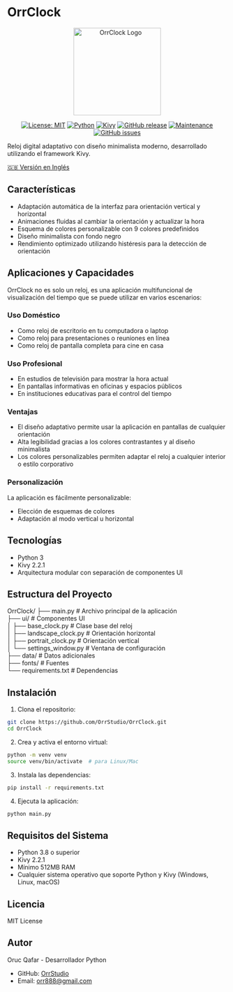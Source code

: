 # OrrClock

<div align="center">
  <img src="https://github.com/user-attachments/assets/83289c8e-472e-44d9-8bc7-eb27bec46763" alt="OrrClock Logo" width="200"/>
</div>

<div align="center">
  
[![License: MIT](https://img.shields.io/badge/License-MIT-yellow.svg)](https://opensource.org/licenses/MIT)
[![Python](https://img.shields.io/badge/Python-3.8%2B-blue)](https://www.python.org/)
[![Kivy](https://img.shields.io/badge/Kivy-2.2.1-brightgreen)](https://kivy.org/)
[![GitHub release](https://img.shields.io/badge/Release-v1.0.0-blue)](https://github.com/OrrStudio/OrrClock/releases)
[![Maintenance](https://img.shields.io/badge/Maintained%3F-yes-green.svg)](https://github.com/OrrStudio/OrrClock/graphs/commit-activity)
[![GitHub issues](https://img.shields.io/github/issues/OrrStudio/OrrClock)](https://github.com/OrrStudio/OrrClock/issues)

</div>

Reloj digital adaptativo con diseño minimalista moderno, desarrollado utilizando el framework Kivy.

[🇬🇧 Versión en Inglés](README.md)

## Características

- Adaptación automática de la interfaz para orientación vertical y horizontal
- Animaciones fluidas al cambiar la orientación y actualizar la hora
- Esquema de colores personalizable con 9 colores predefinidos
- Diseño minimalista con fondo negro
- Rendimiento optimizado utilizando histéresis para la detección de orientación

## Aplicaciones y Capacidades

OrrClock no es solo un reloj, es una aplicación multifuncional de visualización del tiempo que se puede utilizar en varios escenarios:

### Uso Doméstico
- Como reloj de escritorio en tu computadora o laptop
- Como reloj para presentaciones o reuniones en línea
- Como reloj de pantalla completa para cine en casa

### Uso Profesional
- En estudios de televisión para mostrar la hora actual
- En pantallas informativas en oficinas y espacios públicos
- En instituciones educativas para el control del tiempo

### Ventajas
- El diseño adaptativo permite usar la aplicación en pantallas de cualquier orientación
- Alta legibilidad gracias a los colores contrastantes y al diseño minimalista
- Los colores personalizables permiten adaptar el reloj a cualquier interior o estilo corporativo

### Personalización
La aplicación es fácilmente personalizable:
- Elección de esquemas de colores
- Adaptación al modo vertical u horizontal

## Tecnologías

- Python 3
- Kivy 2.2.1
- Arquitectura modular con separación de componentes UI

## Estructura del Proyecto

OrrClock/
├── main.py                 # Archivo principal de la aplicación  
├── ui/                     # Componentes UI  
│   ├── base_clock.py       # Clase base del reloj  
│   ├── landscape_clock.py  # Orientación horizontal  
│   ├── portrait_clock.py   # Orientación vertical  
│   └── settings_window.py  # Ventana de configuración  
├── data/                   # Datos adicionales  
├── fonts/                  # Fuentes  
└── requirements.txt        # Dependencias  

## Instalación

1. Clona el repositorio:
```bash
git clone https://github.com/OrrStudio/OrrClock.git
cd OrrClock
```

2. Crea y activa el entorno virtual:
```bash
python -m venv venv
source venv/bin/activate  # para Linux/Mac
```

3. Instala las dependencias:
```bash
pip install -r requirements.txt
```

4. Ejecuta la aplicación:
```bash
python main.py
```

## Requisitos del Sistema

- Python 3.8 o superior
- Kivy 2.2.1
- Mínimo 512MB RAM
- Cualquier sistema operativo que soporte Python y Kivy (Windows, Linux, macOS)

## Licencia

MIT License

## Autor

Oruc Qafar - Desarrollador Python
- GitHub: [OrrStudio](https://github.com/OrrStudio)
- Email: orr888@gmail.com
